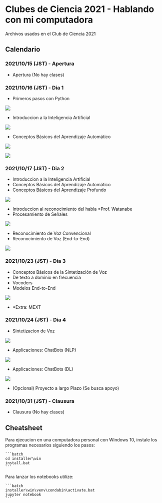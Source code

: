 # Clubes de Ciencia 2021 - Hablando con mi computadora

Archivos usados en el Club de Ciencia 2021

## Calendario

### 2021/10/15 (JST) - Apertura

- Apertura (No hay clases)

### 2021/10/16 (JST) - Dia 1

- Primeros pasos con Python

<a href="https://colab.research.google.com/github/Fhrozen/2021_clubes_ciencia_speech/blob/main/day_1/Actividad_01.ipynb"
target="_blank" >
    <img src ="https://colab.research.google.com/assets/colab-badge.svg">
</a>

- Introduccion a la Inteligencia Artificial

<a href="https://colab.research.google.com/github/Fhrozen/2021_clubes_ciencia_speech/blob/main/day_1/Actividad_02.ipynb"
    target="_blank" >
    <img src ="https://colab.research.google.com/assets/colab-badge.svg">
</a>

- Conceptos Básicos del Aprendizaje Automático  

<a href="https://colab.research.google.com/github/Fhrozen/2021_clubes_ciencia_speech/blob/main/day_1/Actividad_03.ipynb"
    target="_blank" >
    <img src ="https://colab.research.google.com/assets/colab-badge.svg">
</a>

<a href="https://colab.research.google.com/github/Fhrozen/2021_clubes_ciencia_speech/blob/main/day_1/Actividad_04.ipynb"
    target="_blank" >
    <img src ="https://colab.research.google.com/assets/colab-badge.svg">
</a>

### 2021/10/17 (JST) - Dia 2

- Introduccion a la Inteligencia Artificial
- Conceptos Básicos del Aprendizaje Automático  
- Conceptos Básicos del Aprendizaje Profundo

<a href="https://colab.research.google.com/github/Fhrozen/2021_clubes_ciencia_speech/blob/main/day_1/Actividad_04.ipynb"
    target="_blank" >
    <img src ="https://colab.research.google.com/assets/colab-badge.svg">
</a>

- Introduccion al reconocimiento del habla *Prof. Watanabe
- Procesamiento de Señales

<a href="https://colab.research.google.com/github/Fhrozen/2021_clubes_ciencia_speech/blob/main/day_2/Actividad_01.ipynb"
    target="_blank">
    <img src ="https://colab.research.google.com/assets/colab-badge.svg">
</a>

- Reconocimiento de Voz Convencional
- Reconocimiento de Voz (End-to-End)

<a href="https://colab.research.google.com/github/Fhrozen/2021_clubes_ciencia_speech/blob/main/day_2/Actividad_02.ipynb"
    target="_blank" >
    <img src ="https://colab.research.google.com/assets/colab-badge.svg">
</a>

### 2021/10/23 (JST) - Dia 3

- Conceptos Básicos de la Sintetización de Voz
- De texto a dominio en frecuencia
- Vocoders
- Modelos End-to-End

<a href="https://colab.research.google.com/github/Fhrozen/2021_clubes_ciencia_speech/blob/main/day_3/Actividad_01.ipynb"
    target="_blank" >
    <img src ="https://colab.research.google.com/assets/colab-badge.svg">
</a>

- *Extra: MEXT

### 2021/10/24 (JST) - Dia 4

- Sintetizacion de Voz

<a href="https://colab.research.google.com/github/Fhrozen/2021_clubes_ciencia_speech/blob/main/day_3/Actividad_01.ipynb"
    target="_blank" >
    <img src ="https://colab.research.google.com/assets/colab-badge.svg">
</a>

- Applicaciones: ChatBots (NLP)

<a  href="https://colab.research.google.com/github/Fhrozen/2021_clubes_ciencia_speech/blob/main/day_4/ChatBots.ipynb"
    target="_blank">
    <img src ="https://colab.research.google.com/assets/colab-badge.svg">
</a>

- Applicaciones: ChatBots (DL)

<a  href="https://colab.research.google.com/github/Fhrozen/2021_clubes_ciencia_speech/blob/main/day_4/ChatBot_DL.ipynb"
    target="_blank">
    <img src ="https://colab.research.google.com/assets/colab-badge.svg">
</a>

- (Opcional) Proyecto a largo Plazo (Se busca apoyo)

### 2021/10/31 (JST) - Clausura

- Clausura (No hay clases)

## Cheatsheet

Para ejecucion en una computadora personal con Windows 10,
instale los programas necesarios siguiendo los pasos:

    ```batch
    cd installer\win
    install.bat
    ```

Para lanzar los notebooks utilize:

    ```batch
    installer\win\venv\condabin\activate.bat
    jupyter notebook
    ```
